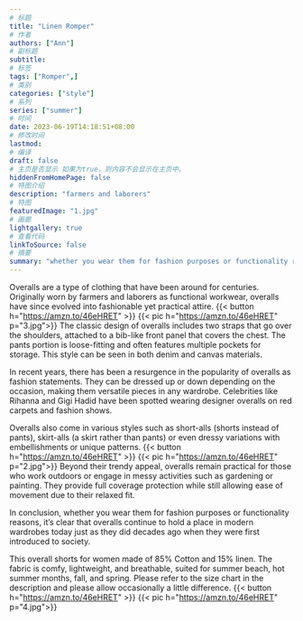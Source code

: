 ```yaml
---
# 标题
title: "Linen Romper"
# 作者
authors: ["Ann"]
# 副标题
subtitle: 
# 标签
tags: ["Romper",]
# 类别
categories: ["style"]
# 系列
series: ["summer"]
# 时间
date: 2023-06-19T14:18:51+08:00
# 修改时间
lastmod:
# 编译
draft: false
# 主页是否显示 如果为true，则内容不会显示在主页中。
hiddenFromHomePage: false
# 特图介绍
description: "farmers and laborers"
# 特图
featuredImage: "1.jpg"
# 画廊
lightgallery: true
# 查看代码
linkToSource: false
# 摘要
summary: "whether you wear them for fashion purposes or functionality reasons"
---
```


Overalls are a type of clothing that have been around for centuries. Originally worn by farmers and laborers as functional workwear, overalls have since evolved into fashionable yet practical attire.
{{< button h="https://amzn.to/46eHRET" >}}
{{< pic h="https://amzn.to/46eHRET" p="3.jpg">}}
The classic design of overalls includes two straps that go over the shoulders, attached to a bib-like front panel that covers the chest. The pants portion is loose-fitting and often features multiple pockets for storage. This style can be seen in both denim and canvas materials.

In recent years, there has been a resurgence in the popularity of overalls as fashion statements. They can be dressed up or down depending on the occasion, making them versatile pieces in any wardrobe. Celebrities like Rihanna and Gigi Hadid have been spotted wearing designer overalls on red carpets and fashion shows.

Overalls also come in various styles such as short-alls (shorts instead of pants), skirt-alls (a skirt rather than pants) or even dressy variations with embellishments or unique patterns.
{{< button h="https://amzn.to/46eHRET" >}}
{{< pic h="https://amzn.to/46eHRET" p="2.jpg">}}
Beyond their trendy appeal, overalls remain practical for those who work outdoors or engage in messy activities such as gardening or painting. They provide full coverage protection while still allowing ease of movement due to their relaxed fit.

In conclusion, whether you wear them for fashion purposes or functionality reasons, it’s clear that overalls continue to hold a place in modern wardrobes today just as they did decades ago when they were first introduced to society.


This overall shorts for women made of 85% Cotton and 15% linen. The fabric is comfy, lightweight, and breathable, suited for summer beach, hot summer months, fall, and spring. Please refer to the size chart in the description and please allow occasionally a little difference.
{{< button h="https://amzn.to/46eHRET" >}}
{{< pic h="https://amzn.to/46eHRET" p="4.jpg">}}

